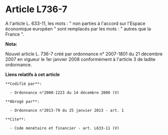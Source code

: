 # Article L736-7

A l'article L. 633-11, les mots : " non parties à l'accord sur l'Espace économique européen " sont remplacés par les mots : "
autres que la France ".

**Nota:**

Nouvel article L. 736-7 créé par ordonnance n° 2007-1801 du 21 décembre 2007 en vigueur le 1er janvier 2008 conformément à
l'article 3 de ladite ordonnance.

**Liens relatifs à cet article**

	**Codifié par**:

	  - Ordonnance n°2000-1223 du 14 décembre 2000 (V)

	**Abrogé par**:

	  - Ordonnance n°2013-79 du 25 janvier 2013 - art. 1

	**Cite**:

	  - Code monétaire et financier - art. L633-11 (V)

